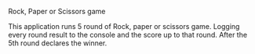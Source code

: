 Rock, Paper or Scissors game

This application runs 5 round of Rock, paper or scissors game. Logging every round result to the console and the score up to that round. After the 5th round declares the winner.